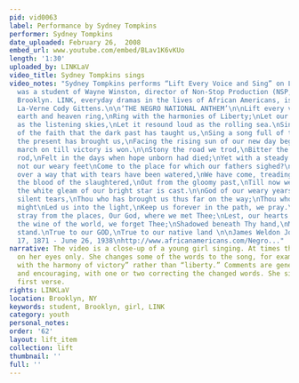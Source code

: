 ```yaml
---
pid: vid0063
label: Performance by Sydney Tompkins
performer: Sydney Tompkins
date_uploaded: February 26,  2008
embed_url: www.youtube.com/embed/BLav1K6vKUo
length: '1:30'
uploaded_by: LINKLaV
video_title: Sydney Tompkins sings
video_notes: "Sydney Tompkins performs “Lift Every Voice and Sing” on LINK. Sydney
  was a student of Wayne Winston, director of Non-Stop Production (NSP,Inc.) in Bedford-Stuyvesant,
  Brooklyn. LINK, everyday dramas in the lives of African Americans, is produced by
  La-Verne Cody Gittens.\n\n‘THE NEGRO NATIONAL ANTHEM’\n\nLift every voice and sing\nTill
  earth and heaven ring,\nRing with the harmonies of Liberty;\nLet our rejoicing rise\nHigh
  as the listening skies,\nLet it resound loud as the rolling sea.\nSing a song full
  of the faith that the dark past has taught us,\nSing a song full of the hope that
  the present has brought us,\nFacing the rising sun of our new day begun\nLet us
  march on till victory is won.\n\nStony the road we trod,\nBitter the chastening
  rod,\nFelt in the days when hope unborn had died;\nYet with a steady beat,\nHave
  not our weary feet\nCome to the place for which our fathers sighed?\nWe have come
  over a way that with tears have been watered,\nWe have come, treading our path through
  the blood of the slaughtered,\nOut from the gloomy past,\nTill now we stand at last\nWhere
  the white gleam of our bright star is cast.\n\nGod of our weary years,\nGod of our
  silent tears,\nThou who has brought us thus far on the way;\nThou who has by Thy
  might\nLed us into the light,\nKeep us forever in the path, we pray.\nLest our feet
  stray from the places, Our God, where we met Thee;\nLest, our hearts drunk with
  the wine of the world, we forget Thee;\nShadowed beneath Thy hand,\nMay we forever
  stand.\nTrue to our GOD,\nTrue to our native land \n\nJames Weldon Johnson June
  17, 1871 - June 26, 1938\nhttp://www.africanamericans.com/Negro..."
narrative: The video is a close-up of a young girl singing. At times the video focuses
  on her eyes only. She changes some of the words to the song, for example, “sing
  with the harmony of victory” rather than “liberty.” Comments are generally positive
  and encouraging, with one or two correcting the changed words. She sings only the
  first verse.
rights: LINKLaV
location: Brooklyn, NY
keywords: student, Brooklyn, girl, LINK
category: youth
personal_notes: 
order: '62'
layout: lift_item
collection: lift
thumbnail: ''
full: ''
---
```

